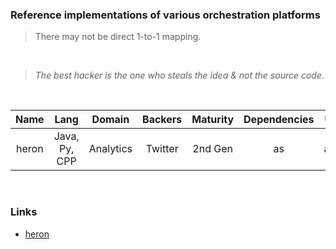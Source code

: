 ### Reference implementations of various orchestration platforms

> There may not be direct 1-to-1 mapping.

<br />

> *The best hacker is the one who steals the idea & not the source code*.

<br />

| Name          | Lang          | Domain     | Backers  | Maturity  | Dependencies |  UI   |
| :-----------: |:-------------:| :-------:  | :-----:  | :-----:   |  :------:    | :---: |
| heron         | Java, Py, CPP |  Analytics | Twitter  | 2nd Gen   |  as          | aa    |

<br />

### Links

- [heron](https://github.com/twitter/heron/tree/master/heron)
